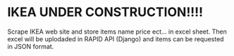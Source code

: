 # IKEA UNDER CONSTRUCTION!!!!

Scrape IKEA web site and store items name price ect... in excel sheet.
Then excel will be uplodaded in RAPID API (Django) and items can be requested in JSON format.
